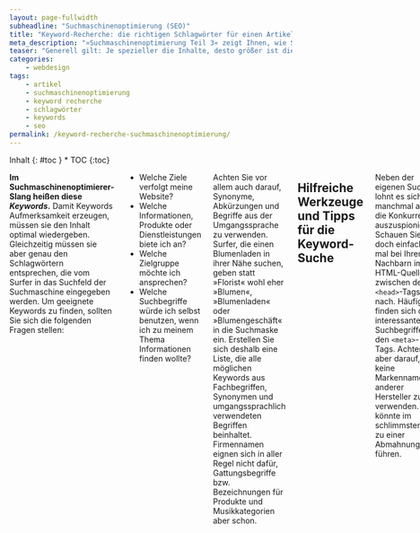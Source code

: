 ```yaml
---
layout: page-fullwidth
subheadline: "Suchmaschinenoptimierung (SEO)"
title: "Keyword-Recherche: die richtigen Schlagwörter für einen Artikel"
meta_description: "»Suchmaschinenoptimierung Teil 3« zeigt Ihnen, wie Sie optimale Keywords (Suchworte, Schlagwörter) für Ihre Artikel recerchieren, aussuchen und nutzen."
teaser: "Generell gilt: Je spezieller die Inhalte, desto größer ist die Wahrschein&shy;lichkeit, eine gute Platzierung in den Suchmaschinen zu erreichen. Das sogenannte »Ranking« beeinflussen Sie maßgeblich, indem Sie Ihr Material sinnvoll aufarbeiten. Denn ein Dokument wird nur dann Teil eines Suchergebnisses, wenn es das gesuchte Wort als Begriff enthält.Darum gehört zu den wichtigsten Aufgaben die Wahl der geeigneten Schlüsselwörter."
categories:
    - webdesign
tags:
    - artikel
    - suchmaschinenoptimierung
    - keyword recherche
    - schlagwörter
    - keywords
    - seo
permalink: /keyword-recherche-suchmaschinenoptimierung/
---
```

<div class="row">
<div class="medium-5 medium-push-7 columns" markdown="1">
<div class="panel radius" markdown="1">
Inhalt
{: #toc }
*  TOC
{:toc}
</div>
</div><!-- /.medium-5.columns -->


<div class="medium-7 medium-pull-5 columns" markdown="1">

**Im Suchmaschinenoptimierer-Slang heißen diese *Keywords*.** Damit Keywords Aufmerksamkeit erzeugen, müssen sie den Inhalt optimal wiedergeben. Gleichzeitig müssen sie aber genau den Schlagwörtern entsprechen, die vom Surfer in das Suchfeld der Suchmaschine eingegeben werden. Um geeignete Keywords zu finden, sollten Sie sich die folgenden Fragen stellen:

* Welche Ziele verfolgt meine Website?
* Welche Informationen, Produkte oder Dienstleistungen biete ich an?
* Welche Zielgruppe möchte ich ansprechen?
* Welche Suchbegriffe würde ich selbst benutzen, wenn ich zu meinem Thema Informationen finden wollte?

Achten Sie vor allem auch darauf, Synonyme, Abkürzungen und Begriffe aus der Umgangssprache zu verwenden. Surfer, die einen Blumenladen in ihrer Nähe suchen, geben statt »Florist« wohl eher »Blumen«, »Blumenladen« oder »Blumengeschäft« in die Suchmaske ein. Erstellen Sie sich deshalb eine Liste, die alle möglichen Keywords aus Fachbegriffen, Synonymen und umgangssprachlich verwendeten Begriffen beinhaltet. Firmennamen eignen sich in aller Regel nicht dafür, Gattungsbegriffe bzw. Bezeichnungen für Produkte und Musikkategorien aber schon.


## Hilfreiche Werkzeuge und Tipps für die Keyword-Suche

Neben der eigenen Suche lohnt es sich manchmal auch, die Konkurrenz auszuspionieren. Schauen Sie doch einfach mal bei Ihrem Nachbarn im HTML-Quellcode zwischen den `<head>`-Tags nach. Häufig finden sich dort interessante Suchbegriffe in den `<meta>`-Tags. Achten Sie aber darauf, keine Markennamen anderer Hersteller zu verwenden. Das könnte im schlimmsten Fall zu einer Abmahnung führen.

Ein weiterer Trick zur Überprüfung möglicherweise geeigneter Suchwörter ist die Eingabe der Begriffe bei den Suchriesen. Google, Bing und Yahoo! geben bei jedem Suchergebnis auch die Anzahl der gefundenen Dokumente an, die den Begriff enthalten. Je geringer die Anzahl der gefundenen Seiten hinsichtlich des Suchbegriffs ist, desto leichter sollte eine gute Platzierung sein.

Selbstverständlich bringt es nichts, sich mit einem Suchwort zu platzieren, dass kein Suchender eingibt. Bei beliebten Suchwörtern oder Wortkombinationen wie z.B. »MP3 Download« hat man aber kaum eine Chance, unter die ersten 30 Suchergebnisse zu kommen. In einem solchen Fall bewegt man sich besser in die Nische und versucht eine Kombination wie z.B. »MP3 Chillout Download«. Kommen Sie mit dieser Kombination in die Google-Top-10, finden mehr Benutzer Ihre Website, als würden Sie mit »MP3 Download« auf Platz 100 von 222.000.000 Ergebnissen rangieren. Denn für »MP3 Chillout Download« liefert Google »nur« 1.380.000 Ergebnisse, und die hinteren Ergebnisse konsultieren Suchende so gut wie gar nicht.

Im Weiteren stelle ich Ihnen ein paar äußerst hilfreiche Werkzeuge vor, die Ihnen helfen, die geeigneten Keywords zu finden. Aber auch Textverarbeitungen wie Word unterstützen Sie mit dem Thesaurus dabei, mögliche interessante Synonyme zu finden.

![Google AdWords Keyword-Planer]({{ site.urlimg }}seo-google_adwords_keyword-planer.png)

**Google AdWords Keyword-Planer:** Wer seine Inhalte für Suchmaschinen optimiert, kommt an Google nicht vorbei. Um ein wenig Liebe von der Suchkrake abzubekommen, lohnt sich ein genauerer Blick auf den [Google AdWords Keyword-Planer][3]. Dieses Werkzeug ist Teil des Google-Werbeprogramms und seit geraumer Zeit benötigen Sie ein [Google Adwords][4]-Konto, um den Google AdWords Keyword-Planer zu nutzen.

Google AdWords erlaubt jedem die Schaltung und Verwaltung eigener Werbekampagnen auf den Google-Suchseiten. Da die Werbung inhaltsbezogen und von den jeweils eingegebenen Suchwörtern abhängig ist, unterstützt Google Werbetreibende mit dem Google AdWords Keyword-Tool. Google will schließlich Geld verdienen, und je relevanter und erfolgreicher die Werbeanzeige ist, desto mehr Geld setzt Google um, und desto wahrscheinlicher ist es, dass glückliche Werbekunden erneut Werbekampagnen fahren.

Nehmen wir als Beispiel »Hundefutter«. Wenn Sie diesen Begriff im Google AdWords Keyword-Tool eingeben, erhalten Sie eine lange Liste an Kombinationen. Daraus filtern Sie diejenigen Wörter und Kombinationen, die zu Ihrem Text passen. Das könnten z.B. die folgenden sein:

- hundefutter trockenfutter
- tiernahrung hundefutter
- bio hundefutter
- hundefutter online
- gutes hundefutter
- hundefutter bestellen
- hundefutter trocken
- gesundes hundefutter
- futter
- tierbedarf
- nassfutter
- hundenahrung


Keywords mit dem MetaGer-Web-Assoziator finden: Eine ähnliche, aber unabhängige und andere Methode, Keywords zu recherchieren, bietet der [MetaGer-Web-Assoziator][5]. Über diesen habe ich noch folgende zum Thema »Hundefutter« passende Begriffe gefunden, die ich bei Google nicht entdecken konnte:

- naturbelassen
- hundefuttersortiment
- hundepflege

Sind Sie mit der Keyword-Recherche zufrieden und haben eine Auswahl getroffen, können Sie den Artikel schreiben bzw. im Nachhinein überprüfen, ob Ihr Text die wichtigen Begriffe enthält. Danach kümmern wir uns um den nächsten Schritt, die Aufbereitung des Texts mithilfe der wichtigsten HTML-Befehle.



## Relevante HTML-Befehle für die Suchmaschinenoptimierung

Onsite-Optimierung bezeichnet das Tuning am eigenen HTMLCode sowie die Aufwertung der Seiteninhalte. Im ersten Schritt sorgt man dafür, dass der Code intakt ist. Bauen Sie Websites nach den üblichen Webstandards und strukturieren Sie den Code logisch: wichtige Inhalte nach vorne, z.B. die Überschrift. Wenn Sie sich nicht sicher sind, ob Ihr Quellcode korrekt ist, überprüfen Sie ihn mit einem Onlinetool, z.B. mit dem deutschen Validator Validome unter www.validome.org/lang/de), oder benutzen Sie für Firefox die hervorragende Erweiterung HTML-Validator. Ich kann Letztere sehr empfehlen.

Wie ein Buch, ein Dossier oder Ähnliches hat auch eine Webseite einen einheitlichen Aufbau. Dieser unterscheidet sich kaum von den oben genannten Formaten. Auch eine Webseite braucht einen Titel, eine inhaltliche Kurzbeschreibung und einen Ort – hier die URL –, an dem man das Dokument findet.


### Die drei wichtigsten Elemente einer Webseite für die Suchmaschinen&shy;optimierung

`<title>` – Jedes Dokument braucht eine Überschrift: Wie bei einem normalen, journalistisch einwandfreien Artikel, ist auch bei einer Webseite die Überschrift ein maßgeblicher Faktor dafür, ob sie angeschaut wird. Denken Sie daran, dass die Überschrift nicht nur auf Ihrer Website auftaucht. Auch in RSS-Readern, in Bookmarks oder anderen Websites taucht dieser Titel auf.

Im Vergleich zum Printmedium richtet sich die Überschrift aber nicht nur an den Leser, sondern auch an eine »dumme« Maschine, die lediglich auf Algorithmen basiert. Während ein Leser »Prinz Poldi« in Beziehung zu »Lukas Podolski« setzt, verbindet bzw. assoziert die Suchmaschine einen derartigen Artikel nicht unbedingt mit dem Fußballspieler, es sei denn, die Suchmaschine hat nach zahlreichen Links einen Zusammenhang erkannt.

Sucht jemand z.B. »Lukas Podolski«, listet die Suchmaschine nicht automatisch einen passenden Artikel wie »Prinz Poldi« auf, sondern nur dann, wenn die Keywords »Lukas Podolski« kontinuierlich im Artikel auftauchen.

Darum ist es ratsam, die primär wichtigen Keywords im Titel zu nennen. Diese Wörter positionieren Sie eingerahmt durch das `<title>`-Tag eines HTML-Dokuments, auf das die Suchmaschinen für Ihre Suchergebnisse zurückgreifen. Verschwenden Sie dabei nicht zu viele Zeichen für den Namen Ihres Weblogs bzw. Ihrer Website. Auch auf einen Slogan sollten Sie verzichten, wenn er nicht wirklich wichtige Keywords enthält, die in jedem Dokument auftauchen sollen. Hier ein Beispiel:

`<title>»Lukas Podolski: Prinz Poldi auf dem falschen Fuß erwischt«</
title>`

Wenn möglich, sollte der Titel kurz und knackig sein und nur wenige Keywords und Wörter beinhalten. Auf den Punkt getextete Überschriften helfen auch dem Leser bei der Suche, während er Inhalte überfliegt. Benutzen Sie am besten maximal 70 Zeichen, denn dadurch verhindern Sie, dass Google Ihre Überschrift selbst kürzt.

{% include alert info='Bei der Eingabe eines neuen WordPress-Artikels können Sie sowohl den Titel des Dokuments als auch die URL nach Ihren Vorlieben gestalten. Dabei setzt sich der Inhalt zwischen den &lt;title&gt;-Tags eines einzelnen Dokuments in der Regel aus dem Namen des Blogs, der Kategorie und dem Artikelnamen zusammen.<br><br>Wie und in welcher Reihenfolge die »Zutaten« angezeigt werden, hängt vom jeweiligen Theme ab. Um den Namen der URL zu ändern, müssen Sie den Artikel mindestens einmal abgespeichert haben. Dann wird der Button Bearbeiten eingeblendet, wie in Abbildung 7-6 zu sehen ist. Über einen Klick auf den Button erhalten Sie die Möglichkeit, die URL zu gestalten.' %}

`<meta name=»description«/>-Description:` Neben einem exzellenten Titel liegt die große Kunst darin, eine packende und überzeugende Kurzbeschreibung des auf der Webseite angebotenen Inhalts zu verfassen. Dafür stehen Ihnen 150 bis maximal 160 Zeichen zur Verfügung. Diese Kurzbeschreibung muss Leser zum Klicken animieren, muss die wichtigsten Keywords beinhalten und auch noch gut klingen. Obendrein positioniert man auch noch die Keywords so weit vorn im Text wie möglich.

Aber gerade diese Herausforderungen machen die Suchmaschinenoptimierung spannend und verbessern oftmals Ihre Schreibfähigkeiten. Sie werden einfach gezwungen, so schnell wie möglich auf den Punkt zu kommen – eine der wichtigsten Regeln im Journalismus. Haben Sie die Kurzbeschreibung getextet, muss diese im Description-Metatag auftauchen.

`<meta name="description" content="Jeannette Corneille (Köln) bietet Kommunikation und Design mit den Schwerpunkten Illustration auf und mit Stoff, Collagen und Zeichnungen." />`

Gleichzeitig empfehle ich, diese Kurzbeschreibung nicht nur in den Metadaten der Webseite auftauchen zu lassen, sondern auch so weit wie möglich vorn im Artikel, z.B. als Anreißer. So »sieht« die Suchmaschine, dass die Kurzbeschreibung in den Metadaten und auf der Webseite auftauchen und kein Spamming vorliegt. Je konsistenter Ihre Artikel sind, desto besser.

`URL-Design` – lesbare, suchmaschinenfreundliche URLs: Das letzte und nicht zu unterschätzende Element ist die URL eines Artikels. Beobachten Sie sich einmal selbst, wenn Sie Inhalte per Google & Co. suchen. Oftmals unbewusst oder mit einem kurzen Blick überprüfen Sie als Suchender die URL. Kenne ich bereits die Website? Welche Begriffe tauchen in der URL auf? Ist die URL verständlich und logisch aufgebaut?

Platzieren Sie die gleichen Keywords darum auch im Dateinamen oder der URL des Dokuments und achten Sie auf eine sinnvolle Baumstruktur Ihrer Website. Diese Struktur sollte den Aufbau Ihrer Website widerspiegeln. Vertraut Google Ihrer Website, ersetzt die Suchmaschine Links mittlerweile auch durch eine eigens generierte Breadcrumb-Navigation – siehe Abbildung 7-7. So klicken Surfer sicherlich eher auf einen verständlichen als auf einen ominösen Link, der aus einer wirren Kombination von Zeichen besteht. Aussagelos wäre beispielsweise ein solcher Link:

`http://www.domain.de/arc/item=023759`

Ansprechender und sinnvoller ist der folgende Link zum gleichen
Inhalt:

`http://www.domain.de/biografie/journalist-mustermann.html`

Vermeiden Sie Übertreibungen – das sogenannte Keyword-Stuffing.Dieses werten Suchmaschinen möglicherweise als Spam-Versuch:

`http://www.domain.de/biografie/biografie/biografie-journalistmustermann.html`

{% include alert terminal='WordPress eignet sich hervorragend für die Suchmaschinenoptimierung. Die Struktur der Permalinks beeinflussen Sie im Backend in den Einstellungen unter Permalinks.' %}

Merken Sie sich auch die folgenden Richtlinien zum URLDesign:

* Benutzen Sie den Bindestrich bzw. das Minuszeichen zum Trennen von Keywords.
* Überschreiten Sie nicht eine Verzeichnistiefe von mehr als drei Unterverzeichnissen. Je weiter unten ein Dokument in der Baumstruktur angeordnet ist, desto weniger Bedeutung wird ihm beigemessen.
* Vermeiden Sie PHP-Parameterangaben in der URL, denn Zeichen wie »?« oder »&« verschlechtern das Ergebnis, weil Google diese Dokumente als dynamisch einstuft. Das bedeutet: je statischer eine Webseite, desto besser.


## Aufbau und Struktur einer suchmaschinenoptimierten Webseite

Im Folgenden erläutere ich Ihnen weitere wichtige HTML-Tags für den Aufbau eines Dokumentes. Diese Liste von Tags stammt aus einer Umfrage unter SEO-Experten, die Sie bei [Search Engine Ranking Factors][6] finden.

**Jede Webseite braucht eine Überschrift per `<h1>`-Tag:** Neben der Überschrift im `<title>`-Tag muss die Webseite auch eine Überschrift im `<body>`-Bereich der Webseite haben. Zuständig dafür ist das `<h1>`- Tag. Für das `<h1>`-Tag gelten die gleichen Regeln wie für das `<title>`-Tag: Je weiter vorne sich wichtige Keywords befinden, desto besser werden sie bewertet. Empfehlenswert ist es, sowohl im `<title>` als auch in der `<h1>` die gleiche Überschrift zu nutzen.

**`<h2>`- und `<h3>`-Tags:** Längere Artikel strukturiert man mithilfe von Zwischenüberschriften. Zwischenüberschriften helfen dem Leser beim Scannen des Texts und dienen als Orientierungspunkt beim Scrollen. Texte, die länger als 1.000 Zeichen lang sind, sollten Sie deswegen nicht nur aus SEO-Gründen mit Zwischenüberschriften versehen. Auch hier platzieren Sie die gewünschten Schlagwörter, diesmal vielleicht im Plural, wenn bereits weiter vorne der Begriff im Singular verwendet wurde. Mal vorne, mal hinten. Wie bei den URLs gilt: Finger weg vom Keyword-Stuffing! Und vergraulen Sie nicht Ihre Leser.

**Keyword Use in Alt-Tags und Bildtiteln benutzen:** Noch können Suchmaschinen Bilder nicht analysieren und feststellen, was auf einem Bild zu sehen ist. Vielleicht ist auch dies eines Tages möglich, aber bis dahin dauert es sicherlich noch ein wenig. Darum lesen Suchmaschinen wie auch Browser für Blinde den Namen und die Bezeichnung des Bilds aus. Sie sehen, hier ist die Suchmaschinenoptimierung nicht nur Suchmaschinenmarketing, sondern verbessert Ihre Webseite auch direkt für den Besucher der Site. Obendrein zeigt ein Browser bei einem verloren gegangenen Bild eine Beschreibung an. Geben Sie darum Ihren Bildern aussagekräftige Namen, in denen die Keywords ein weiteres Mal auftauchen, und betiteln Sie Ihre Bilder mithilfe des alt- und title-Attributs. Optimal sieht das dann so aus:

{% highlight html %}
<img src="twitter-robot-automaton.jpg" alt="twitter-robot-automaton"
title="twitter-robot-automaton" height="276" width="597"/>
{% endhighlight %}

**`<em>` und `<strong>`-Schlagworte fett und kursiv schreiben:** Ein weiteres
hilfreiches Stilmittel, um Texte zu gestalten, die schnell erfassbar sind, ist die Methode fette Schrift zu nutzen. Exzellent nutzt zum Beispiel das englischsprachige Smashing Magazine – *sowieso eine tolle Adresse für Webdesigntipps* – diese Textauszeichnung – unter anderem in diesem Artikel: [»Getting Started With Content Management Systems«][7].

Wie Sie sehen, lesen Sie schon anhand der URL, worum es sich in diesem Artikel handelt.



## Links richtig setzen

Findet der Webcrawler einen Link auf einer Webseite, ist der Suchmaschine in der Regel erst einmal nicht klar, worum es sich bei der verlinkten Webseite handelt. Außerdem weiß die Suchmaschine nicht, ob es sich um eine Linkempfehlung handelt. Darum analysiert die Suchmaschine den Text des Links und die Linkattribute. Anschließend vergleicht die Maschine die verlinkte Webseite mit dem Linktext. Ein Beispiel:

Wenn man eine externe oder interne Webseite verlinkt, vermeidet man am besten aussagelose Begriffe wie »hier«, »weiterlesen« oder »mehr«. Verlinkt man zum Beispiel einen Interview-Podcast, sollte mindestens einer der beiden Begriffe im Linktext auftauchen. Findet die Suchmaschine im nächsten Schritt auch noch die gleichen Wörter auf der jeweiligen Webseite, wird diese mit hoher Wahrscheinlichkeit zu diesen beiden Keywords indexiert.

Das bedeutet, dass es wichtiger für Ihre Webseite ist, wenn sie jemand mit guten Keywords im Linktext verlinkt als z.B. mit unbedeutenden Wörtern oder Eigennamen.

Werden Bilder als Links benutzt – z.B. in einer Navigation –, nutzt man das Universalattribut `title="Keywords"` sowohl im Link-Tag als auch im `<img>`-Tag. Das sieht dann so aus:

{% highlight html %}
<a title="Kunden und Netzwerk" href="http://link.de/kunden.html">
<img src="navigation_kunden_netzwerk.gif" alt="Kunden und Netzwerk"
title="Kunden und Netzwerk" /></a>
{% endhighlight %}

Aber auch auf Ihrer eigenen Website hilft eine gute interne Verlinkung den Suchmaschinen und erleichtert diesen, Ihre Webseite thematisch einzuordnen. Wächst der Umfang Ihrer Website, unterstützt die Ausgestaltung einer internen Verlinkung das Ranking in den Suchmaschinen.

Ein weiterer wichtiger Faktor für die Anerkennung einer Website sind korrekte Links. Prüfen Sie Ihre Seite darum regelmäßig auf defekte Links. Sowohl Besucher als auch Suchmaschinen-Crawler werden Ihrer Seite schnell den Rücken kehren, wenn die Anzahl defekter Links überhandnimmt.

{% include alert info='Für WordPress empfehle ich Ihnen das <a href="http://magazin.phlow.de/wordpress/plugins/#kaputte-links-finden-reparieren-und-lschen">Plug-in Broken Link Checker</a>. Dieses untersucht automatisch Ihre Links in Artikeln auf Aktualität.' %}

Vermeiden Sie es auch, Links mithilfe von JavaScript zu setzen. Diese Links entdecken Suchmaschinen womöglich nicht oder bewerten sie geringer. Links in Flash kann eine Suchmaschine überhaupt nicht erkennen und weiterverfolgen.


### Die Linkattribute nofollow und follow

Wie aber verlinke ich eine Webseite, die thematisch für meinen Beitrag wichtig ist, deren Inhalte ich aber nicht in den Suchmaschinen »promoten« möchte? Stellen Sie sich vor, Sie schreiben einen Artikel über Rechtsextremismus. In diesem Artikel möchten Sie eine Webseite von Nazis verlinken, jedoch nicht deren Sichtbarkeit in Suchmaschinen unterstützen.

Für diese Art von Links haben sich die Suchmaschinenbetreiber die beiden Linkattribute `nofollow` und `follow` ausgedacht. Während `follow` eigentlich  obsolet ist, weil man mit einem normalen Link eine Empfehlung ausspricht, so spricht man **mit `nofollow` explizit keine Empfehlung** aus.

{% highlight html %}
<a href="http://bloeder-nazi.de" rel=“nofollow“>Nazi-Seite</a>
{% endhighlight %}



 [1]: http://de.wikipedia.org/wiki/Braillezeile
 [2]: {{ site.url }}/recherche/
 [3]: https://adwords.google.de/KeywordPlanner
 [4]: https://www.google.de/adwords/
 [5]: https://metager.de/klassik/asso/
 [6]: https://moz.com/search-ranking-factors
 [7]: http://www.smashingmagazine.com/2009/11/08/getting-started-with-content-management-systems/
 [8]: #
 [9]: #
 [10]: #

</div><!-- /.medium-7.columns -->
</div><!-- /.row -->
